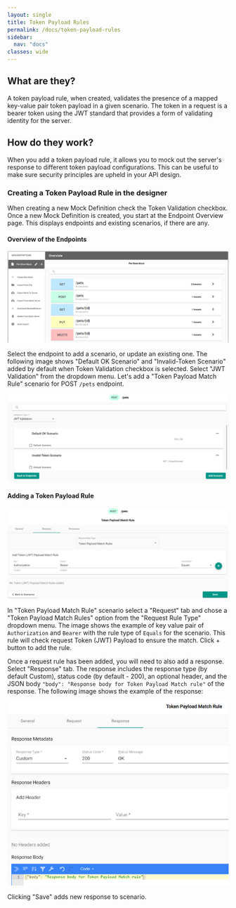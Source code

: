 ```yaml
---
layout: single
title: Token Payload Rules
permalink: /docs/token-payload-rules
sidebar:
  nav: "docs"
classes: wide
---
```


## What are they?

A token payload rule, when created, validates the presence of a mapped key-value pair token payload in a given scenario. The token in a request is a bearer token using the JWT standard that provides a form of validating identity for the server.

## How do they work?

When you add a token payload rule, it allows you to mock out the server's response to different token payload configurations. This can be useful to make sure security principles are upheld in your API design.

### Creating a Token Payload Rule in the designer

When creating a new Mock Definition check the Token Validation checkbox. Once a new Mock Definition is created, you start at the Endpoint Overview page. This displays endpoints and existing scenarios, if there are any.

#### Overview of the Endpoints

![Endpoint Overview](../../../assets/images/orbital-ui/endpoint-overview.png)

Select the endpoint to add a scenario, or update an existing one. The following image shows "Default OK Scenario" and "Invalid-Token Scenario" added by default when Token Validation checkbox is selected. Select "JWT Validation" from the dropdown menu. Let's add a "Token Payload Match Rule" scenario for POST `/pets` endpoint.

![Scenario Overview](../../../assets/images/orbital-ui/scenario-overview-token.png)

#### Adding a Token Payload Rule

![Token Payload Match - Request](../../../assets/images/request-match-rules/adding-token-payload-match-rule.png)

In "Token Payload Match Rule" scenario select a "Request" tab and chose a "Token Payload Match Rules" option from the "Request Rule Type" dropdown menu. The image shows the example of key value pair of `Authorization` and `Bearer` with the rule type of `Equals` for the scenario. This rule will check request Token (JWT) Payload to ensure the match. Click + button to add the rule.

Once a request rule has been added, you will need to also add a response. Select "Response" tab. The response includes
the response type (by default Custom), status code (by default - 200), an optional header, and the JSON body `"body": "Response body for Token Payload Match rule"` of the response. The following image shows the example of the response:

![Token Payload Match - Response](../../../assets/images/request-match-rules/adding-token-payload-match-rule-response.png)

Clicking "Save" adds new response to scenario.

